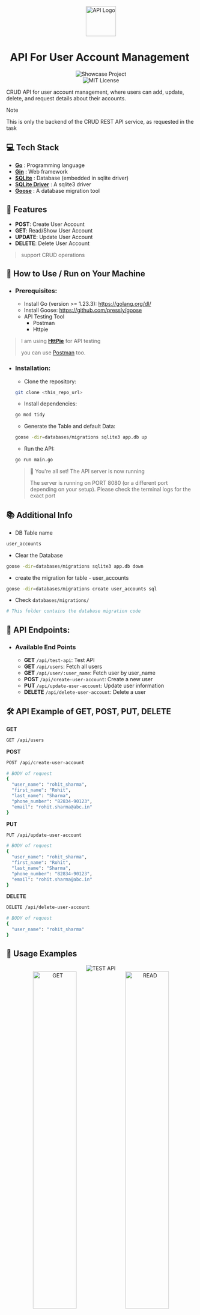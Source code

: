 <div align="center">
  <img src="./images/api_logo.png" alt="API Logo" width="80" height="80"/>
</div>

<h1 align="center">API For User Account Management </h1>

<div align="center">
<img src="https://img.shields.io/badge/Showcase%20Project%20-for%20GeeksforGeeks%20ABESEC-87ed95?style=for-the-badge" alt="Showcase Project">
<br>
<img src="https://img.shields.io/badge/License-MIT-ed8796.svg?style=for-the-badge" alt="MIT License">
</div>

CRUD API for user account management, where users can add, update, delete, and request details about their accounts.

> [!NOTE]
>
> This is only the backend of the CRUD REST API service, as requested in the task

## :computer: Tech Stack
- [**Go**](https://go.dev/) : Programming language
- [**Gin**](https://github.com/gin-gonic/gin) : Web framework
- [**SQLite**]() : Database (embedded in sqlite driver)
- [**SQLite Driver**](https://github.com/mattn/go-sqlite3) : A sqlite3 driver
- [**Goose**](https://github.com/pressly/goose) : A database migration tool

## :star2: Features
- **POST**: Create User Account
- **GET**: Read/Show User Account
- **UPDATE**: Update User Account
- **DELETE**: Delete User Account

> support CRUD operations


## :book: How to Use / Run on Your Machine

- ### Prerequisites:
    - Install Go (version >= 1.23.3): https://golang.org/dl/
    - Install Goose: https://github.com/pressly/goose
    - API Testing Tool
      - Postman
      - Httpie

> I am using [**HttPie**](https://httpie.io/download) for API testing
>
> you can use [Postman](https://www.postman.com/downloads/) too.

- ### Installation:

    - Clone the repository:
    ```sh
    git clone <this_repo_url>
    ```
    
    - Install dependencies:
    ```sh
    go mod tidy
    ```
    - Generate the Table and default Data:
    ```sh
    goose -dir=databases/migrations sqlite3 app.db up
    ```

    - Run the API:
    ```sh
    go run main.go
    ```
    > :rocket: You're all set! The API server is now running
    >
    > The server is running on PORT 8080 (or a different port depending on your setup).
    > Please check the terminal logs for the exact port

## :books: Additional Info
- DB Table name
```sh
user_accounts
```
- Clear the Database
```sh
goose -dir=databases/migrations sqlite3 app.db down
```
- create the migration for table - user_accounts 
```sh
goose -dir=databases/migrations create user_accounts sql
```
- Check `databases/migrations/`
```sh
# This folder contains the database migration code
```

## :electric_plug: API Endpoints:

- ### Available End Points
    - **GET** `/api/test-api`: Test API
    - **GET** `/api/users`: Fetch all users
    - **GET** `/api/user/:user_name`: Fetch user by user_name
    - **POST** `/api/create-user-account`: Create a new user
    - **PUT** `/api/update-user-account`: Update user information
    - **DELETE** `/api/delete-user-account`: Delete a user

## :hammer_and_wrench: API Example of GET, POST, PUT, DELETE

**GET**
```sh
GET /api/users
```

**POST**
```sh
POST /api/create-user-account

# BODY of request
{
  "user_name": "rohit_sharma",
  "first_name": "Rohit",
  "last_name": "Sharma",
  "phone_number": "82834-90123",
  "email": "rohit.sharma@abc.in"
}
```

**PUT**
```sh
PUT /api/update-user-account

# BODY of request
{
  "user_name": "rohit_sharma",
  "first_name": "Rohit",
  "last_name": "Sharma",
  "phone_number": "82834-90123",
  "email": "rohit.sharma@abc.in"
}
```

**DELETE**
```sh
DELETE /api/delete-user-account

# BODY of request
{
  "user_name": "rohit_sharma"
}
```

## :jigsaw: Usage Examples

<div align="center">
    <img src="./images/rest-api-test.png" alt="TEST API">
</div>

<div align="center">
    <img src="./images/rest-api-get-all.png" alt="GET" style="width: 48%;">
    <img src="./images/rest-api-create.png" alt="READ" style="width: 48%;">
</div>

<div align="center">
    <img src="./images/rest-api-update.png" alt="PUT" style="width: 48%;">
    <img src="./images/rest-api-delete.png" alt="DELETE" style="width: 48%;">
</div>


## :seedling: Todo / Future Improvements
- [x] Show All User Account
- [x] Show User Account by UserName
- [x] Add User Account
- [x] Delete User Account
- [x] Update User Account
- [ ] Optimize the code and use best practice (in progress)
- [ ] Code Refactoring
- [ ] Add Auth
- [ ] Usequery param to return only few rows of data


## :compass: About
This project was created as a task for the backend department recruitment process at ABES GeeksforGeeks

![Selection Status](https://img.shields.io/badge/Selection%20Status%20-PENDING-daed87?style=for-the-badge)

<!-- <img src="https://img.shields.io/badge/Selection%20Status%20-PENDING-daed87?style=for-the-badge" alt="Showcase Project"> -->

![About Author](https://img.shields.io/badge/Created%20by-%20Saket%20Maurya-f5a97f?style=for-the-badge)

## :label: Attribution

API icon created by Freepik - [Flaticon](https://www.flaticon.com/free-icons/api)

--- 

### License

```
MIT License

Copyright (c) 2024 Saket Kumar Maurya

Permission is hereby granted, free of charge, to any person obtaining a copy
of this software and associated documentation files (the "Software"), to deal
in the Software without restriction, including without limitation the rights
to use, copy, modify, merge, publish, distribute, sublicense, and/or sell
copies of the Software, and to permit persons to whom the Software is
furnished to do so, subject to the following conditions:

The above copyright notice and this permission notice shall be included in all
copies or substantial portions of the Software.

THE SOFTWARE IS PROVIDED "AS IS", WITHOUT WARRANTY OF ANY KIND, EXPRESS OR
IMPLIED, INCLUDING BUT NOT LIMITED TO THE WARRANTIES OF MERCHANTABILITY,
FITNESS FOR A PARTICULAR PURPOSE AND NONINFRINGEMENT. IN NO EVENT SHALL THE
AUTHORS OR COPYRIGHT HOLDERS BE LIABLE FOR ANY CLAIM, DAMAGES OR OTHER
LIABILITY, WHETHER IN AN ACTION OF CONTRACT, TORT OR OTHERWISE, ARISING FROM,
OUT OF OR IN CONNECTION WITH THE SOFTWARE OR THE USE OR OTHER DEALINGS IN THE
SOFTWARE.
```